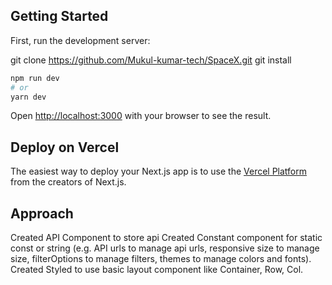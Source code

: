 ## Getting Started

First, run the development server:

git clone https://github.com/Mukul-kumar-tech/SpaceX.git
git install

```bash
npm run dev
# or
yarn dev
```

Open [http://localhost:3000](http://localhost:3000) with your browser to see the result.

## Deploy on Vercel

The easiest way to deploy your Next.js app is to use the [Vercel Platform](https://vercel.com/import?utm_medium=default-template&filter=next.js&utm_source=create-next-app&utm_campaign=create-next-app-readme) from the creators of Next.js.

## Approach

Created API Component to store api
Created Constant component for static const or string (e.g. API urls to manage api urls, responsive size to manage size, filterOptions to manage filters, themes to manage colors and fonts).
Created Styled to use basic layout component like Container, Row, Col.
